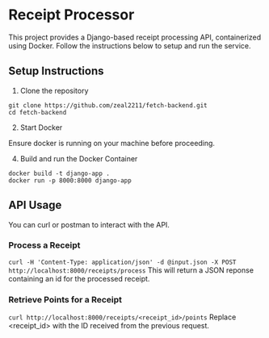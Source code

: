 # Receipt Processor
This project provides a Django-based receipt processing API, containerized using Docker. Follow the instructions below to setup and run the service.

## Setup Instructions

1. Clone the repository
```
git clone https://github.com/zeal2211/fetch-backend.git
cd fetch-backend
```

2. Start Docker

Ensure docker is running on your machine before proceeding.

4. Build and run the Docker Container
```
docker build -t django-app .
docker run -p 8000:8000 django-app
```

 ## API Usage

 You can curl or postman to interact with the API.

 ### Process a Receipt

`curl -H 'Content-Type: application/json' -d @input.json -X POST http://localhost:8000/receipts/process`
This will return a JSON reponse containing an id for the processed receipt.

### Retrieve Points for a Receipt
`curl http://localhost:8000/receipts/<receipt_id>/points`
Replace <receipt_id> with the ID received from the previous request.

